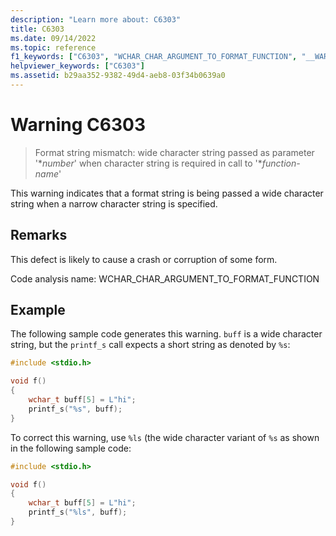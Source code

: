 ```yaml
---
description: "Learn more about: C6303"
title: C6303
ms.date: 09/14/2022
ms.topic: reference
f1_keywords: ["C6303", "WCHAR_CHAR_ARGUMENT_TO_FORMAT_FUNCTION", "__WARNING_WCHAR_CHAR_ARGUMENT_TO_FORMAT_FUNCTION"]
helpviewer_keywords: ["C6303"]
ms.assetid: b29aa352-9382-49d4-aeb8-03f34b0639a0
---
```

# Warning C6303

> Format string mismatch: wide character string passed as parameter '\**number*' when character string is required in call to '\**function-name*'

This warning indicates that a format string is being passed a wide character string when a narrow character string is specified.

## Remarks

This defect is likely to cause a crash or corruption of some form.

Code analysis name: WCHAR_CHAR_ARGUMENT_TO_FORMAT_FUNCTION

## Example

The following sample code generates this warning. `buff` is a wide character string, but the `printf_s` call expects a short string as denoted by `%s`:

```cpp
#include <stdio.h>

void f()
{
    wchar_t buff[5] = L"hi";
    printf_s("%s", buff);
}
```

To correct this warning, use `%ls` (the wide character variant of `%s` as shown in the following sample code:

```cpp
#include <stdio.h>

void f()
{
    wchar_t buff[5] = L"hi";
    printf_s("%ls", buff);
}
```
